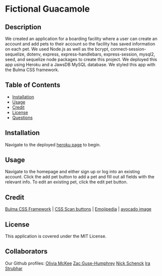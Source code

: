 # Fictional Guacamole

## Description

We created an application for a boarding facility where a user can create an account and add pets to their account so the facility has saved information on each pet. We used Node.js as well as the bcrypt, connect-session-sequelize, dotenv, express, express-handlebars, express-session, mysql2, seed, and sequelize node packages to create this project. We deployed this app using Heroku and a JawsDB MySQL database. We styled this app with the Bulma CSS framework. 

## Table of Contents

- [Installation](#installation)
- [Usage](#usage)
- [Credit](#credit)
- [License](#license)
- [Questions](#questions)

## Installation

Navigate to the deployed [heroku page](https://fictional-guacamole.herokuapp.com/) to begin.

## Usage

Navigate to the homepage and either sign up or log into an existing account. Click the add pet button to add a pet and fill out all fields with the relevant info. To edit an existing pet, click the edit pet button. 

## Credit

[Bulma CSS Framework](https://bulma.io/) | [CSS Scan buttons](https://getcssscan.com/css-buttons-examples) | [Emojipedia](https://emojipedia.org/) | [avocado image](https://www.tastingtable.com/842086/how-to-tell-if-your-avocado-has-gone-bad/)

## License

This application is covered under the MIT License.

## Collaborators

Our Github profiles: 
[Olivia McKee](https://github.com/oliviamckee)
[Zac Guse-Humphrey](https://github.com/zwhumphrey)
[Nick Schenck](https://github.com/NickSchenck)
[Ira Strubhar](https://github.com/TaylorStrubhar)

